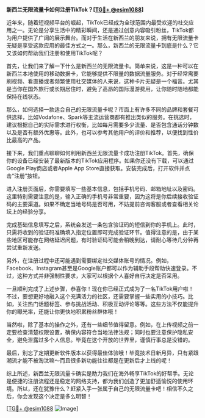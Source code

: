 **新西兰无限流量卡如何注册TikTok？[[TG💪+ @esim1088](https://t.me/s/esim1088)]**

近年来，随着短视频平台的崛起，TikTok已经成为全球范围内最受欢迎的社交应用之一。无论是分享生活中的精彩瞬间，还是通过创意内容吸引粉丝，TikTok都为用户提供了广阔的展示舞台。而对于生活在新西兰的朋友来说，拥有无限流量卡无疑是享受这款应用的最佳方式之一。那么，新西兰的无限流量卡到底是什么？它又该如何帮助我们注册和使用TikTok呢？

首先，让我们来了解一下什么是新西兰的无限流量卡。简单来说，这是一种可以在新西兰本地使用的移动数据卡，它能够提供不限量的数据流量服务。对于经常需要刷视频、看直播或者频繁使用社交媒体的人来说，这种卡片无疑是一个福音。尤其是当你在国外旅行或长期居住时，避免了高昂的国际漫游费用，让你随时随地都能保持在线状态。

那么，如何选择一款适合自己的无限流量卡呢？市面上有许多不同的品牌和套餐可供选择，比如Vodafone、Spark等主流运营商都有推出类似的服务。在挑选时，建议根据自己的实际需求进行权衡，比如每月需要多少流量、是否包含通话分钟数以及是否有额外优惠等。此外，也可以参考其他用户的评价和推荐，以便找到性价比最高的产品。

接下来，我们重点聊聊如何利用新西兰无限流量卡成功注册TikTok。首先，确保你的设备已经安装了最新版本的TikTok应用程序。如果你还没有下载，可以通过Google Play商店或者Apple App Store直接获取。安装完成后，打开软件并点击“注册”按钮。

进入注册页面后，你需要填写一些基本信息，包括手机号码、邮箱地址以及密码。这里特别需要注意的是，输入正确的手机号非常重要，因为这将是你后续接收验证码的主要渠道。如果不确定当地号码是否可用，不妨提前咨询客服或者查看相关论坛上的经验分享。

完成基础信息填写之后，系统会发送一条包含验证码的短信到你的手机上。此时，只需将收到的验证码准确填入指定位置即可完成验证环节。值得注意的是，由于某些地区可能存在网络延迟问题，有时验证码可能会稍晚到达，请耐心等待几分钟再尝试重新发送。

另外，在注册过程中还可能遇到需要绑定社交媒体账号的情况。例如，Facebook、Instagram甚至是Google账户都可以作为辅助手段帮助快速登录。不过，这种方式并非强制性要求，大家可以根据个人喜好自行决定是否采用。

一旦顺利完成了上述步骤，恭喜你！现在你已经正式成为了一名TikTok用户啦！不过，要想更好地融入这个充满活力的社区，还需要掌握一些实用的小技巧。比如，关注热门话题标签、参与挑战活动、积极互动评论等等。这些方法不仅能提升你的曝光率，还能让你更快地积累粉丝群体哦！

当然啦，除了基本的操作之外，还有一些细节值得留意。例如，在上传视频之前一定要检查清楚权限设置，确保内容符合当地法律法规；同时也要注意保护隐私安全，避免泄露过多个人信息。毕竟在这个开放的世界里，谨慎行事总是没错的。

最后，别忘了定期更新软件版本以获得最佳体验哦！毕竟技术日新月异，只有紧跟潮流才能不被淘汰嘛～而且很多新功能往往都是在更新后才上线的呢！

综上所述，新西兰无限流量卡确实是助力我们在海外畅享TikTok的好帮手。无论是便捷的注册流程还是稳定的网络支持，都为我们创造了更加舒适愉悦的使用环境。所以，还在犹豫什么？赶紧入手一张属于自己的无限流量卡吧！相信不久之后，你会发现这个决定是多么明智！

[[TG💪+ @esim1088](https://t.me/s/esim1088) ![Image](https://i.postimg.cc/4NQfJmqS/Snipaste-2025-05-13-00-14-12.png)]